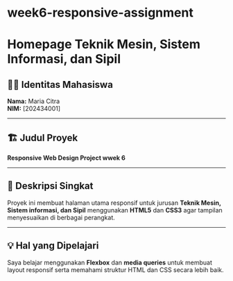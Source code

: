 # week6-responsive-assignment
# Homepage Teknik Mesin, Sistem Informasi, dan Sipil

## 🧑‍🎓 Identitas Mahasiswa
**Nama:** Maria Citra  
**NIM:** [202434001]

---

## 🏗️ Judul Proyek
**Responsive Web Design Project wwek 6**

---

## 📖 Deskripsi Singkat
Proyek ini membuat halaman utama responsif untuk jurusan **Teknik Mesin, Sistem informasi, dan Sipil** menggunakan **HTML5** dan **CSS3** agar tampilan menyesuaikan di berbagai perangkat.

---

## 💡 Hal yang Dipelajari
Saya belajar menggunakan **Flexbox** dan **media queries** untuk membuat layout responsif serta memahami struktur HTML dan CSS secara lebih baik.

